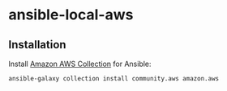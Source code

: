 # ansible-local-aws


## Installation
Install [Amazon AWS Collection](https://docs.ansible.com/ansible/latest/collections/amazon/aws/index.html) for Ansible:
```
ansible-galaxy collection install community.aws amazon.aws
```



